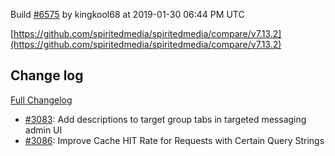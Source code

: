 Build [#6575](https://circleci.com/gh/spiritedmedia/spiritedmedia/6575) by kingkool68 at 2019-01-30 06:44 PM UTC

[https://github.com/spiritedmedia/spiritedmedia/compare/v7.13.2](https://github.com/spiritedmedia/spiritedmedia/compare/v7.13.2)
## Change log
[Full Changelog](git@github.com:spiritedmedia/spiritedmedia.git/compare/v7.13.1...v7.13.2)

 - [#3083](git@github.com:spiritedmedia/spiritedmedia.git/pull/3083): Add descriptions to target group tabs in targeted messaging admin UI
 - [#3086](git@github.com:spiritedmedia/spiritedmedia.git/pull/3086): Improve Cache HIT Rate for Requests with Certain Query Strings
